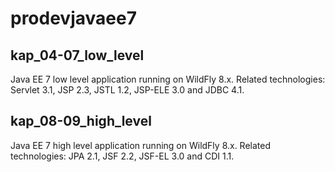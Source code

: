 # prodevjavaee7

## kap_04-07_low_level
Java EE 7 low level application running on WildFly 8.x. Related technologies: Servlet 3.1, JSP 2.3, JSTL 1.2, JSP-ELE 3.0 and JDBC 4.1.

## kap_08-09_high_level
Java EE 7 high level application running on WildFly 8.x. Related technologies: JPA 2.1, JSF 2.2, JSF-EL 3.0 and CDI 1.1.
